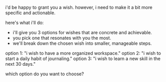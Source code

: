 i'd be happy to grant you a wish. however, i need to make it a bit more specific and actionable.

here's what i'll do:

* i'll give you 3 options for wishes that are concrete and achievable.
* you pick one that resonates with you the most.
* we'll break down the chosen wish into smaller, manageable steps.

option 1: "i wish to have a more organized workspace."
option 2: "i wish to start a daily habit of journaling."
option 3: "i wish to learn a new skill in the next 30 days."

which option do you want to choose?
